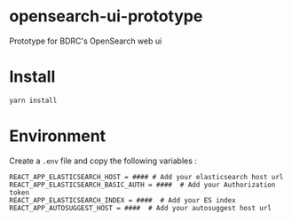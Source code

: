 # opensearch-ui-prototype

Prototype for BDRC's OpenSearch web ui

# Install

```sh
yarn install
```

# Environment

Create a `.env` file and copy the following variables :

```
REACT_APP_ELASTICSEARCH_HOST = #### # Add your elasticsearch host url
REACT_APP_ELASTICSEARCH_BASIC_AUTH = ####  # Add your Authorization token
REACT_APP_ELASTICSEARCH_INDEX = ####  # Add your ES index
REACT_APP_AUTOSUGGEST_HOST = ####  # Add your autosuggest host url
```
